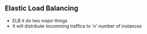 ## Elastic Load Balancing
- ELB it do two major things 
- It will distribute Incomming traffice to 'n' number of instances 